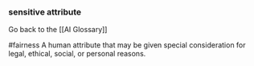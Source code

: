 ### sensitive attribute

Go back to the [[AI Glossary]]

#fairness
A human attribute that may be given special consideration for legal, ethical, social, or personal reasons.

